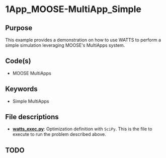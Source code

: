 # 1App_MOOSE-MultiApp_Simple

## Purpose

This example provides a demonstration on how to use WATTS to perform a simple simulation leveraging MOOSE's MultiApps system.

## Code(s)
 
- MOOSE MultiApps

## Keywords
 
- Simple MultiApps

## File descriptions

- [__watts_exec.py__](watts_exec.py): Optimization definition with `SciPy`. This is the file to execute to run the problem described above.
## TODO
